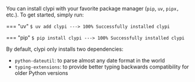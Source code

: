 You can install clypi with your favorite package manager (`pip`, `uv`, `pipx,` etc.). To get
started, simply run:

=== "uv"
    <!-- termynal -->
    ```
    $ uv add clypi
    ---> 100%
    Successfully installed clypi
    ```

=== "pip"
    <!-- termynal -->
    ```
    $ pip install clypi
    ---> 100%
    Successfully installed clypi
    ```

By default, clypi only installs two dependencies:

- `python-dateutil`: to parse almost any date format in the world
- `typing-extensions`: to provide better typing backwards compatibility for older Python versions
